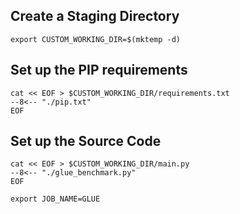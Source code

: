 ## Create a Staging Directory

```shell
export CUSTOM_WORKING_DIR=$(mktemp -d)
```

## Set up the PIP requirements

```shell
cat << EOF > $CUSTOM_WORKING_DIR/requirements.txt
--8<-- "./pip.txt"
EOF
```

## Set up the Source Code

```shell
cat << EOF > $CUSTOM_WORKING_DIR/main.py
--8<-- "./glue_benchmark.py"
EOF
```

```shell
export JOB_NAME=GLUE
```
